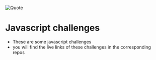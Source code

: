 
![Quote](https://github-readme-quotes-bay.vercel.app/quote?theme=default&animation=default&layout=samuel&font=Redressed&quoteType=quote-for-the-day&bgColor=lavender&fontColor=mintgreen)


# Javascript challenges
- These are some javascript challenges
- you will find the live links of these challenges in the corresponding repos

